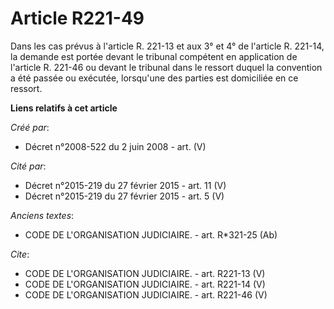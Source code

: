 # Article R221-49

Dans les cas prévus à l'article R. 221-13 et aux 3° et 4° de l'article R. 221-14, la demande est portée devant le tribunal
compétent en application de l'article R. 221-46 ou devant le tribunal dans le ressort duquel la convention a été passée ou
exécutée, lorsqu'une des parties est domiciliée en ce ressort.

**Liens relatifs à cet article**

_Créé par_:

  - Décret n°2008-522 du 2 juin 2008 - art. (V)

_Cité par_:

  - Décret n°2015-219 du 27 février 2015 - art. 11 (V)
  - Décret n°2015-219 du 27 février 2015 - art. 5 (V)

_Anciens textes_:

  - CODE DE L'ORGANISATION JUDICIAIRE. - art. R*321-25 (Ab)

_Cite_:

  - CODE DE L'ORGANISATION JUDICIAIRE. - art. R221-13 (V)
  - CODE DE L'ORGANISATION JUDICIAIRE. - art. R221-14 (V)
  - CODE DE L'ORGANISATION JUDICIAIRE. - art. R221-46 (V)
